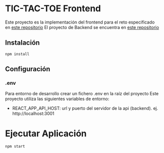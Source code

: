 # TIC-TAC-TOE Frontend
Este proyecto es la implementación del frontend para el reto especificado en [este repositorio](https://github.com/darkxeno/js-code-test/blob/master/README.reduced.js.md)
El proyecto de Backend se encuentra en [este repositorio](https://github.com/rafaalvfe/tic-tac-toe-back)

## Instalación
```
npm install
```

## Configuración
### .env
Para entorno de desarrollo crear un fichero .env en la raíz del proyecto Este proyecto utiliza las siguientes variables de entorno:
- REACT_APP_API_HOST: url y puerto del servidor de la api (backend). ej. http://localhost:3001

# Ejecutar Aplicación
````
npm start
````
